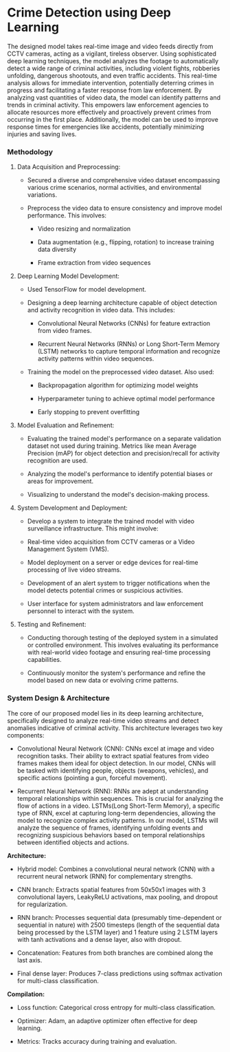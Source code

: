
# Crime Detection using Deep Learning

The designed model takes real-time image and video feeds directly from CCTV cameras, acting as a vigilant, tireless observer. Using sophisticated deep learning techniques, the model analyzes the footage to automatically detect a wide range of criminal activities, including violent fights, robberies unfolding, dangerous shootouts, and even traffic accidents. This real-time analysis allows for immediate intervention, potentially deterring crimes in progress and facilitating a faster response from law enforcement. By analyzing vast quantities of video data, the model can identify patterns and trends in criminal activity. This empowers law enforcement agencies to allocate resources more effectively and proactively prevent crimes from occurring in the first place. Additionally, the model can be used to improve response times for emergencies like accidents, potentially minimizing injuries and saving lives.

### Methodology

 1. Data Acquisition and Preprocessing:
	-   Secured a diverse and comprehensive video dataset encompassing various crime scenarios, normal activities, and environmental variations.

	-   Preprocess the video data to ensure consistency and improve model performance. This involves:
		-   Video resizing and normalization
    
		-   Data augmentation (e.g., flipping, rotation) to increase training data diversity
    
		-   Frame extraction from video sequences
    
2. Deep Learning Model Development:

	-   Used TensorFlow for model development.
    
	-   Designing a deep learning architecture capable of object detection and activity recognition in video data. This includes:
    

		-   Convolutional Neural Networks (CNNs) for feature extraction from video frames.
    
		-   Recurrent Neural Networks (RNNs) or Long Short-Term Memory (LSTM) networks to capture temporal information and recognize activity patterns within video sequences.
    

	-   Training the model on the preprocessed video dataset. Also used:
    

		-   Backpropagation algorithm for optimizing model weights
    
		-   Hyperparameter tuning to achieve optimal model performance
    
		-   Early stopping to prevent overfitting
    
3. Model Evaluation and Refinement:

	-   Evaluating the trained model's performance on a separate validation dataset not used during training. Metrics like mean Average Precision (mAP) for object detection and precision/recall for activity recognition are used.
    
	-   Analyzing the model's performance to identify potential biases or areas for improvement.
    
	-   Visualizing to understand the model's decision-making process.

4. System Development and Deployment:

	-   Develop a system to integrate the trained model with video surveillance infrastructure. This might involve:
    
	-   Real-time video acquisition from CCTV cameras or a Video Management System (VMS).
    
	-   Model deployment on a server or edge devices for real-time processing of live video streams.
    
	-   Development of an alert system to trigger notifications when the model detects potential crimes or suspicious activities.
    
	-   User interface for system administrators and law enforcement personnel to interact with the system.

5. Testing and Refinement:

	-   Conducting thorough testing of the deployed system in a simulated or controlled environment. This involves evaluating its performance with real-world video footage and ensuring real-time processing capabilities.
    
	-   Continuously monitor the system's performance and refine the model based on new data or evolving crime patterns.

### System Design & Architecture
The core of our proposed model lies in its deep learning architecture, specifically designed to analyze real-time video streams and detect anomalies indicative of criminal activity. This architecture leverages two key components:

-   Convolutional Neural Network (CNN): CNNs excel at image and video recognition tasks. Their ability to extract spatial features from video frames makes them ideal for object detection. In our model, CNNs will be tasked with identifying people, objects (weapons, vehicles), and specific actions (pointing a gun, forceful movement).
    
-   Recurrent Neural Network (RNN): RNNs are adept at understanding temporal relationships within sequences. This is crucial for analyzing the flow of actions in a video. LSTMs(Long Short-Term Memory), a specific type of RNN, excel at capturing long-term dependencies, allowing the model to recognize complex activity patterns. In our model, LSTMs will analyze the sequence of frames, identifying unfolding events and recognizing suspicious behaviors based on temporal relationships between identified objects and actions.

**Architecture:**

-   Hybrid model: Combines a convolutional neural network (CNN) with a recurrent neural network (RNN) for complementary strengths.
    
-   CNN branch: Extracts spatial features from 50x50x1 images with 3 convolutional layers, LeakyReLU activations, max pooling, and dropout for regularization.
    
-   RNN branch: Processes sequential data (presumably time-dependent or sequential in nature) with 2500 timesteps (length of the sequential data being processed by the LSTM layer) and 1 feature using 2 LSTM layers with tanh activations and a dense layer, also with dropout.
    
-   Concatenation: Features from both branches are combined along the last axis.
    
-   Final dense layer: Produces 7-class predictions using softmax activation for multi-class classification.

**Compilation:**

-   Loss function: Categorical cross entropy for multi-class classification.
    
-   Optimizer: Adam, an adaptive optimizer often effective for deep learning.
    
-   Metrics: Tracks accuracy during training and evaluation.
